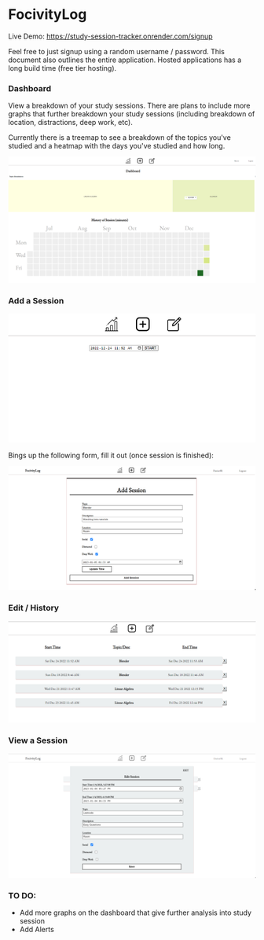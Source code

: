 # FocivityLog

Live Demo: https://study-session-tracker.onrender.com/signup

Feel free to just signup using a random username / password. This document also outlines the entire application. Hosted applications has a long build time (free tier hosting).



### Dashboard

View a breakdown of your study sessions. There are plans to include more graphs that further breakdown your study sessions (including breakdown of location, distractions, deep work, etc).



Currently there is a treemap to see a breakdown of the topics you've studied and a heatmap with the days you've studied and how long.

![z](./images/dashboard.png)



### Add a Session

![image-20221224115235435](./images/start.png)

Bings up the following form, fill it out (once session is finished):

![image-20221224115315593](./images/add-form-filled.png)



### Edit / History

![image-20221224115403013](./images/history.png)

### View a Session

![image-20221224115415338](./images/view.png)



### TO DO:

- Add more graphs on the dashboard that give further analysis into study session
- Add Alerts